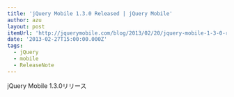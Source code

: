 ```yaml
---
title: 'jQuery Mobile 1.3.0 Released | jQuery Mobile'
author: azu
layout: post
itemUrl: 'http://jquerymobile.com/blog/2013/02/20/jquery-mobile-1-3-0-released/'
date: '2013-02-27T15:00:00.000Z'
tags:
  - jQuery
  - mobile
  - ReleaseNote
---
```

jQuery Mobile 1.3.0リリース

